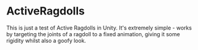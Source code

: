 # ActiveRagdolls
This is just a test of Active Ragdolls in Unity. It's extremely simple - works by targeting the joints of a ragdoll to a fixed animation, giving it some rigidity whilst also a goofy look.
